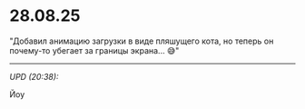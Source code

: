 # 28.08.25

"Добавил анимацию загрузки в виде пляшущего кота, но теперь он почему-то убегает за границы экрана... 😅"

<hr>

_UPD (20:38):_

Йоу

